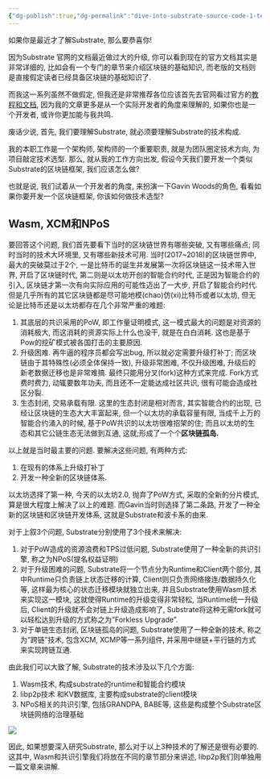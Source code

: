 ```yaml
---
{"dg-publish":true,"dg-permalink":"dive-into-substrate-source-code-1-tech-components","permalink":"/dive-into-substrate-source-code-1-tech-components/","tags":["Substrate","Rust","web3"]}
---
```



如果你是最近才了解Substrate, 那么要恭喜你!

因为Substrate 官网的文档最近做过大的升级, 你可以看到现在的官方文档其实是非常详细的, 比如会有一个专门的章节来介绍区块链的基础知识, 而老版的文档则是直接假定读者已经具备区块链的基础知识了.

而我这一系列虽然不做假定, 但我还是非常推荐各位应该首先去官网看过官方的[教程和文档](https://docs.substrate.io/fundamentals/why-substrate/), 因为我的文章更多是从一个实际开发者的角度来理解的, 如果你也是一个开发者, 或许你更加能与我共鸣.

废话少说, 首先, 我们要理解Substrate, 就必须要理解Substrate的技术构成.

我的本职工作是一个架构师, 架构师的一个重要职责, 就是为团队圈定技术方向, 为项目敲定技术选型. 那么, 就从我的工作方向出发, 假设今天我们要开发一个类似Substrate的区块链框架, 我们应该怎么做?

也就是说, 我们试着从一个开发者的角度, 来扮演一下Gavin Woods的角色, 看看如果你要开发一个区块链框架, 你该如何做技术选型?

Wasm, XCM和NPoS
--------------

要回答这个问题, 我们首先要看下当时的区块链世界有哪些突破, 又有哪些痛点; 同时当时的技术大环境里, 又有哪些新技术可用.
当时(2017~2018)的区块链世界中, 最大的突破莫过于2个, 一是比特币的诞生并发展第一次将区块链这一技术带入世界, 开启了区块链时代, 第二则是以太坊开创的智能合约时代, 正是因为智能合约的引入, 区块链才第一次有向实际应用的可能性迈出了一大步, 开启了智能合约时代.
但是几乎所有的其它区块链都是尽可能地模(chao)仿(xi)比特币或者以太坊, 但无论是比特币还是以太坊都存在几个非常严重的难题:

1.  其底层的共识采用的PoW, 即工作量证明模式, 这一模式最大的问题是对资源的消耗极大, 而这消耗的资源实际上什么也没干, 就是在白白消耗. 这也是基于Pow的挖矿模式被各国打击的主要原因.
2.  升级困难. 再牛逼的程序员都会写出bug, 所以就必定需要升级打补丁; 而区块链由于其特殊性(必须全体保持一致), 升级非常困难, 不仅升级困难, 升级后的新老数据迁移也是非常难搞. 最终只能用分叉(fork)这种方式来完成. Fork方式费时费力, 动辄要数年功夫, 而且还不一定能达成社区共识, 很有可能会造成社区分裂.
3.  生态封闭, 交易承载有限. 这里的生态封闭是相对而言, 其实智能合约的出现, 已经让区块链的生态大大丰富起来, 但一个以太坊的承载容量有限, 当成千上万的智能合约涌入的时候, 基于PoW共识的以太坊很难招架的住; 而且以太坊的生态和其它公链生态无法做到互通, 这就;形成了一个个**区块链孤岛.**

以上就是当时最主要的问题. 要解决这些问题, 有两种方式:

1.  在现有的体系上升级打补丁
2.  开发一种全新的区块链体系.

以太坊选择了第一种, 今天的以太坊2.0, 抛弃了PoW方式, 采取的全新的分片模式, 算是很大程度上解决了以上的难题.
而Gavin当时则选择了第二条路, 开发了一种全新的区块链和区块链开发体系, 这就是Substrate和波卡系的由来.

对于上叙3个问题, Substrate分别使用了3个技术来解决:

1.  对于PoW造成的资源浪费和TPS过低问题, Substrate使用了一种全新的共识引擎, 称之为NPoS(提名权益证明)
2.  对于升级困难的问题, Substrate将一个节点分为Runtime和Client两个部分, 其中Runtime只负责链上状态迁移的计算, Client则只负责网络接连/数据持久化等, 这样最为核心的状态迁移模块就独立出来, 并且Substrate使用Wasm技术来实现这一模块, 这就使得Runtime的升级变得非常轻松, 当Runtime统一升级后, Client的升级就不会对链上升级造成影响了, Substrate将这种无需fork就可以轻松达到升级的方式称之为”Forkless Upgrade”.
3.  对于单链生态封闭, 区块链孤岛的问题, Substrate使用了一种全新的技术, 称之为”跨链”技术, 包含XCM, XCMP等一系列组件, 并采用中继链+平行链的方式来实现跨链互通.

由此我们可以大致了解, Substrate的技术涉及以下几个方面:

1.  Wasm技术, 构成substrate的runtime和智能合约模块
2.  libp2p技术 和KV数据库, 主要构成substrate的client模块
3.  NPoS相关的共识引擎, 包括GRANDPA, BABE等, 这些是构成整个Substrate区块链网络的治理基础

![](https://search.pstatic.net/common/?src=https://i.imgur.com/FNFiw0k.png)

因此, 如果想要深入研究Substrate, 那么对于以上3种技术的了解还是很有必要的. 这其中, Wasm和共识引擎我们将放在不同的章节部分来讲述, libp2p我们则单独用一篇文章来讲解.
